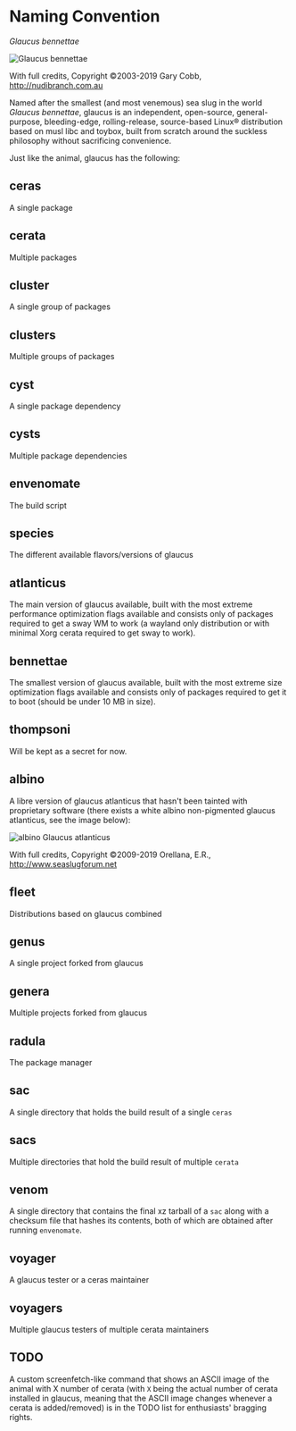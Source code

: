 # Naming Convention
_Glaucus bennettae_

![_Glaucus bennettae_](http://www.nudibranch.com.au/images8/0280f.jpg)

With full credits, Copyright ©2003-2019 Gary Cobb, http://nudibranch.com.au


Named after the smallest (and most venemous) sea slug in the world _Glaucus
bennettae_, glaucus is an independent, open-source, general-purpose,
bleeding-edge, rolling-release, source-based Linux® distribution based on musl
libc and toybox, built from scratch around the suckless philosophy without
sacrificing convenience.


Just like the animal, glaucus has the following:

## ceras
A single package

## cerata
Multiple packages

## cluster
A single group of packages

## clusters
Multiple groups of packages

## cyst
A single package dependency

## cysts
Multiple package dependencies

## envenomate
The build script

## species
The different available flavors/versions of glaucus

## atlanticus
The main version of glaucus available, built with the most extreme performance
optimization flags available and consists only of packages required to get a
sway WM to work (a wayland only distribution or with minimal Xorg cerata
required to get sway to work).

## bennettae
The smallest version of glaucus available, built with the most extreme size
optimization flags available and consists only of packages required to get it to
boot (should be under 10 MB in size).

## thompsoni
Will be kept as a secret for now.

## albino
A libre version of glaucus atlanticus that hasn't been tainted with proprietary
software (there exists a white albino non-pigmented glaucus atlanticus, see the
image below):

![_albino Glaucus atlanticus_](http://www.seaslugforum.net/images/m22627b.jpg)

With full credits, Copyright ©2009-2019 Orellana, E.R.,
http://www.seaslugforum.net

## fleet
Distributions based on glaucus combined

## genus
A single project forked from glaucus

## genera
Multiple projects forked from glaucus

## radula
The package manager

## sac
A single directory that holds the build result of a single `ceras`

## sacs
Multiple directories that hold the build result of multiple `cerata`

## venom
A single directory that contains the final xz tarball of a `sac` along with a
checksum file that hashes its contents, both of which are obtained after running
`envenomate`.

## voyager
A glaucus tester or a ceras maintainer

## voyagers
Multiple glaucus testers of multiple cerata maintainers

## TODO
A custom screenfetch-like command that shows an ASCII image of the animal with X
number of cerata (with `X` being the actual number of cerata installed in
glaucus, meaning that the ASCII image changes whenever a cerata is
added/removed) is in the TODO list for enthusiasts' bragging rights.

